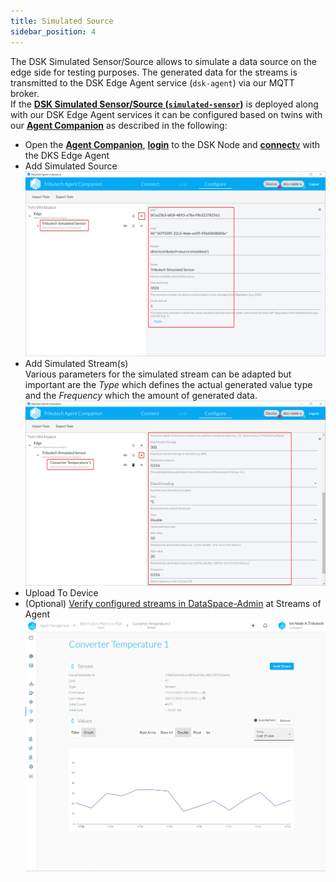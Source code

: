 ```yaml
---
title: Simulated Source
sidebar_position: 4
---
```


The DSK Simulated Sensor/Source allows to simulate a data source on the edge side for testing purposes. The generated data for the streams is transmitted to the DSK Edge Agent service (`dsk-agent`) via our MQTT broker.  
If the [**DSK Simulated Sensor/Source (`simulated-sensor`)**](../../setup/agent/sources/simulated) is deployed along with our DSK Edge Agent services it can be configured based on twins with our [**Agent Companion**](../../setup/agent_companion) as described in the following:

- Open the [**Agent Companion**](../../setup/agent_companion), [**login**](../../setup/agent_companion#agent-companion-login) to the DSK Node and [**connect**v](../../setup/agent_companion#agent-companion-connect) with the DKS Edge Agent
- Add Simulated Source
  ![Simulated Sensor/Source 1](./img/simulated-sensor-1.png)
- Add Simulated Stream(s)  
  Various parameters for the simulated stream can be adapted but important are the _Type_ which defines the actual generated value type and the _Frequency_ which the amount of generated data.
  ![Simulated Sensor/Source 2](./img/simulated-sensor-2.png)
- Upload To Device
- (Optional) [Verify configured streams in DataSpace-Admin](../../quickstart/setup-agent.mdx#verify-in-dataspace-admin) at Streams of Agent
  ![Simulated Sensor/Source 3](./img/simulated-sensor-3.png)